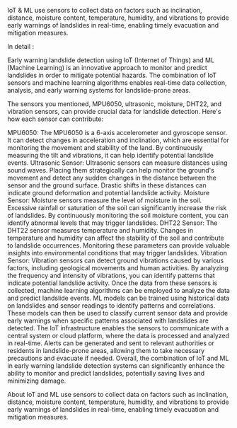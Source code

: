 IoT & ML use sensors to collect data on factors such as inclination, distance, moisture content, temperature, humidity, and vibrations to provide early warnings of landslides in real-time, enabling timely evacuation and mitigation measures.

In detail :

Early warning landslide detection using IoT (Internet of Things) and ML (Machine Learning) is an innovative approach to monitor and predict landslides in order to mitigate potential hazards. The combination of IoT sensors and machine learning algorithms enables real-time data collection, analysis, and early warning systems for landslide-prone areas.

The sensors you mentioned, MPU6050, ultrasonic, moisture, DHT22, and vibration sensors, can provide crucial data for landslide detection. Here's how each sensor can contribute:

MPU6050: The MPU6050 is a 6-axis accelerometer and gyroscope sensor. It can detect changes in acceleration and inclination, which are essential for monitoring the movement and stability of the land. By continuously measuring the tilt and vibrations, it can help identify potential landslide events.
Ultrasonic Sensor: Ultrasonic sensors can measure distances using sound waves. Placing them strategically can help monitor the ground's movement and detect any sudden changes in the distance between the sensor and the ground surface. Drastic shifts in these distances can indicate ground deformation and potential landslide activity.
Moisture Sensor: Moisture sensors measure the level of moisture in the soil. Excessive rainfall or saturation of the soil can significantly increase the risk of landslides. By continuously monitoring the soil moisture content, you can identify abnormal levels that may trigger landslides.
DHT22 Sensor: The DHT22 sensor measures temperature and humidity. Changes in temperature and humidity can affect the stability of the soil and contribute to landslide occurrences. Monitoring these parameters can provide valuable insights into environmental conditions that may trigger landslides.
Vibration Sensor: Vibration sensors can detect ground vibrations caused by various factors, including geological movements and human activities. By analyzing the frequency and intensity of vibrations, you can identify patterns that indicate potential landslide activity.
Once the data from these sensors is collected, machine learning algorithms can be employed to analyze the data and predict landslide events. ML models can be trained using historical data on landslides and sensor readings to identify patterns and correlations. These models can then be used to classify current sensor data and provide early warnings when specific patterns associated with landslides are detected. The IoT infrastructure enables the sensors to communicate with a central system or cloud platform, where the data is processed and analyzed in real-time. Alerts can be generated and sent to relevant authorities or residents in landslide-prone areas, allowing them to take necessary precautions and evacuate if needed. Overall, the combination of IoT and ML in early warning landslide detection systems can significantly enhance the ability to monitor and predict landslides, potentially saving lives and minimizing damage.

About
IoT and ML use sensors to collect data on factors such as inclination, distance, moisture content, temperature, humidity, and vibrations to provide early warnings of landslides in real-time, enabling timely evacuation and mitigation measures.

